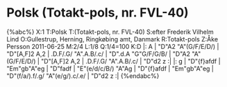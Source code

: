 # Polsk (Totakt-pols, nr. FVL-40)

{%abc%}
X:1
T:Polsk
T:(Totakt-pols, nr. FVL-40)
S:efter Frederik Vilhelm Lind
O:Gullestrup, Herning, Ringkøbing amt, Danmark
R:Totakt-pols
Z:Åke Persson 2011-06-25
M:2/4
L:1/8
Q:1/4=100
K:D
|: A | "D"A2 "A"(G/F/E/D/) | "D"[A,F]2 A,2 | .D.F/.G/ "A".A.B/.c/ | "D".d.A "G"G/F/G/B/ | "D"A2 "A"(G/F/E/D/) | "D"[A,F]2 A,2 | .D.F/.G/ "A".A.B/.c/ | "D"d2 z :|
|: g | "D"{f}afdf | "Em"gb"A"eg | "D"fadf | "E"(e/d/c/B/) "A"Ag | "D"{f}afdf | "Em"gb"A"eg | "D"(f/a/).f/.g/ "A"(e/g/).c/.e/ | "D"d2 z :|
{%endabc%}

